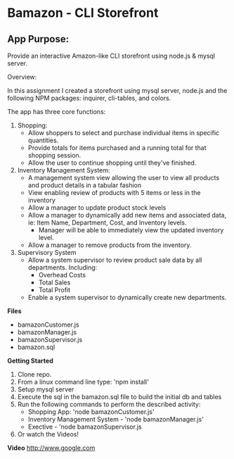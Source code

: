 # Bamazon - CLI Storefront
## App Purpose: 
Provide an interactive Amazon-like CLI storefront using node.js & mysql server.

Overview: 

In this assignment I created a storefront using mysql server, node.js and the following NPM packages: inquirer, cli-tables, and colors. 

The app has three core functions: 
1. Shopping: 
	* Allow shoppers to select and purchase individual items in specific quantities.
	* Provide totals for items purchased and a running total for that shopping session. 
	* Allow the user to continue shopping until they've finished.
2. Inventory Management System: 
	* A management system view allowing the user to view all products and product details in a tabular fashion
	*  View enabling review of products with 5 items or less in the inventory
	* Allow a manager to update product stock levels
	* Allow a manager to dynamically add new items and associated data,  ie:  Item Name, Department, Cost, and Inventory levels. 
		- Manager will be able to immediately view the updated inventory level. 
	* Allow a manager to remove products from the inventory.
3. Supervisory System
	* Allow a system supervisor to review product sale data by all departments. Including: 
		* Overhead Costs
		* Total Sales
		* Total Profit
	* Enable a system supervisor to dynamically create new departments.

**Files**
* bamazonCustomer.js
* bamazonManager.js
* bamazonSupervisor.js
* bamazon.sql

**Getting Started**
1. Clone repo.
2. From a linux command line type: 'npm install'
3. Setup mysql server
4. Execute the sql in the bamazon.sql file to build the initial db and tables
3. Run the following commands to perform the described activity:
	* Shopping App: 'node bamazonCustomer.js'
	* Inventory Management System - 'node bamazonManager.js'
	* Exective - 'node bamazonSupervisor.js
4. Or watch the Videos!

**Video**
http://www.google.com
